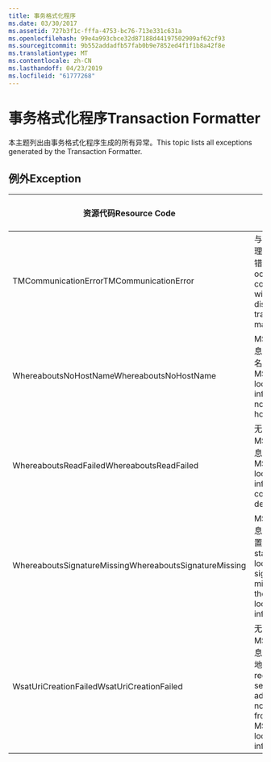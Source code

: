```yaml
---
title: 事务格式化程序
ms.date: 03/30/2017
ms.assetid: 727b3f1c-fffa-4753-bc76-713e331c631a
ms.openlocfilehash: 99e4a993cbce32d87188d44197502909af62cf93
ms.sourcegitcommit: 9b552addadfb57fab0b9e7852ed4f1f1b8a42f8e
ms.translationtype: MT
ms.contentlocale: zh-CN
ms.lasthandoff: 04/23/2019
ms.locfileid: "61777268"
---
```

# <a name="transaction-formatter"></a><span data-ttu-id="a986b-102">事务格式化程序</span><span class="sxs-lookup"><span data-stu-id="a986b-102">Transaction Formatter</span></span>
<span data-ttu-id="a986b-103">本主题列出由事务格式化程序生成的所有异常。</span><span class="sxs-lookup"><span data-stu-id="a986b-103">This topic lists all exceptions generated by the Transaction Formatter.</span></span>  
  
## <a name="exception"></a><span data-ttu-id="a986b-104">例外</span><span class="sxs-lookup"><span data-stu-id="a986b-104">Exception</span></span>  
  
|<span data-ttu-id="a986b-105">资源代码</span><span class="sxs-lookup"><span data-stu-id="a986b-105">Resource Code</span></span>|<span data-ttu-id="a986b-106">资源字符串</span><span class="sxs-lookup"><span data-stu-id="a986b-106">Resource String</span></span>|  
|-------------------|---------------------|  
|<span data-ttu-id="a986b-107">TMCommunicationError</span><span class="sxs-lookup"><span data-stu-id="a986b-107">TMCommunicationError</span></span>|<span data-ttu-id="a986b-108">与分布式事务管理器通信时出错。</span><span class="sxs-lookup"><span data-stu-id="a986b-108">An error occurred while communicating with the distributed transaction manager.</span></span>|  
|<span data-ttu-id="a986b-109">WhereaboutsNoHostName</span><span class="sxs-lookup"><span data-stu-id="a986b-109">WhereaboutsNoHostName</span></span>|<span data-ttu-id="a986b-110">MSDTC 位置信息中不包含主机名。</span><span class="sxs-lookup"><span data-stu-id="a986b-110">The MSDTC location information did not contain a host name.</span></span>|  
|<span data-ttu-id="a986b-111">WhereaboutsReadFailed</span><span class="sxs-lookup"><span data-stu-id="a986b-111">WhereaboutsReadFailed</span></span>|<span data-ttu-id="a986b-112">无法反序列化 MSDTC 位置信息。</span><span class="sxs-lookup"><span data-stu-id="a986b-112">The MSDTC location information could not be deserialized.</span></span>|  
|<span data-ttu-id="a986b-113">WhereaboutsSignatureMissing</span><span class="sxs-lookup"><span data-stu-id="a986b-113">WhereaboutsSignatureMissing</span></span>|<span data-ttu-id="a986b-114">MSDTC 位置信息中缺少标准位置签名。</span><span class="sxs-lookup"><span data-stu-id="a986b-114">The standard location signature was missing from the MSDTC location information.</span></span>|  
|<span data-ttu-id="a986b-115">WsatUriCreationFailed</span><span class="sxs-lookup"><span data-stu-id="a986b-115">WsatUriCreationFailed</span></span>|<span data-ttu-id="a986b-116">无法根据 MSDTC 位置信息创建注册服务地址。</span><span class="sxs-lookup"><span data-stu-id="a986b-116">A registration service address could not be created from the MSDTC location information.</span></span>|
